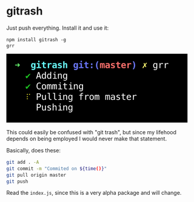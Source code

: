 # gitrash

Just push everything. Install it and use it:

```
npm install gitrash -g
grr
```

![](./img/log.png)

This could easily be confused with "git trash", but since my lifehood depends on being employed I would never make that statement.

Basically, does these:

```bash
git add . -A
git commit -m "Commited on ${time()}"
git pull origin master
git push
```

Read the `index.js`, since this is a very alpha package and will change.
